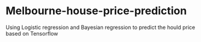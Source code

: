 # Melbourne-house-price-prediction
Using Logistic regression and Bayesian regression to predict the hould price based on Tensorflow
